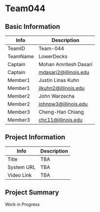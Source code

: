 # Team044

## Basic Information

|   Info      |        Description     |
| ----------- | ---------------------- |
| TeamID      |        Team-044        |
| TeamName    |         LowerDecks     |
| Captain     |Mohan Amritesh Dasari   |
| Captain     |  mdasari2@illinois.edu |
| Member1     |Justin Linas Kuhn       |
| Member1     |   jlkuhn2@illinois.edu |
| Member2     |       John Warzecha    |
| Member2     |  johnpw3@illinois.edu  |
| Member3     |     Cheng-Han Chiang   |
| Member3     |  chc11@illinois.edu    |

## Project Information

|   Info      |        Description     |
| ----------- | ---------------------- |
|  Title      |       TBA     |
| System URL  |      TBA    |
| Video Link  |      TBA     |

## Project Summary

Work in Progress
